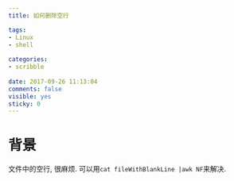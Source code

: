 ```yaml
---
title: 如何删除空行

tags:
- Linux
- shell
  
categories:
- scribble
  
date: 2017-09-26 11:13:04
comments: false
visible: yes
sticky: 0
---
```


# 背景
文件中的空行, 很麻烦. 可以用`cat fileWithBlankLine |awk NF`来解决.

<!--more-->



